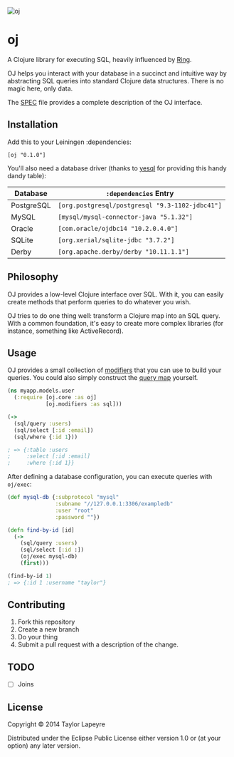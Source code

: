 ![oj](http://i.imgur.com/xEi1K4l.jpg)

# oj

A Clojure library for executing SQL, heavily influenced by [Ring][ring].

OJ helps you interact with your database in a succinct and intuitive way by abstracting SQL queries into standard Clojure data structures. There is no magic here, only data.

The [SPEC][spec] file provides a complete description of the OJ interface.

## Installation

Add this to your Leiningen :dependencies:

```
[oj "0.1.0"]
```

You'll also need a database driver (thanks to [yesql][yesql] for providing
this handy dandy table):

|Database|`:dependencies` Entry|
|---|---|
|PostgreSQL|`[org.postgresql/postgresql "9.3-1102-jdbc41"]`|
|MySQL|`[mysql/mysql-connector-java "5.1.32"]`|
|Oracle|`[com.oracle/ojdbc14 "10.2.0.4.0"]`|
|SQLite|`[org.xerial/sqlite-jdbc "3.7.2"]`|
|Derby|`[org.apache.derby/derby "10.11.1.1"]`|

## Philosophy

OJ provides a low-level Clojure interface over SQL. With it, you can easily create methods that perform queries to do whatever you wish.

OJ tries to do one thing well: transform a Clojure map into an SQL query. With a common foundation, it's easy to create more complex libraries (for instance, something like ActiveRecord).

## Usage

OJ provides a small collection of [modifiers][spec] that you can use to build your queries. You could also simply construct the [query map][spec] yourself.

``` clojure
(ns myapp.models.user
  (:require [oj.core :as oj]
            [oj.modifiers :as sql]))

(->
  (sql/query :users)
  (sql/select [:id :email])
  (sql/where {:id 1}))

; => {:table :users
;     :select [:id :email]
;     :where {:id 1}}
```

After defining a database configuration, you can execute queries with `oj/exec`:

``` clojure
(def mysql-db {:subprotocol "mysql"
               :subname "//127.0.0.1:3306/exampledb"
               :user "root"
               :password ""})

(defn find-by-id [id]
  (->
    (sql/query :users)
    (sql/select [:id :])
    (oj/exec mysql-db)
    (first)))

(find-by-id 1)
; => {:id 1 :username "taylor"}
```

## Contributing

1. Fork this repository
2. Create a new branch
3. Do your thing
4. Submit a pull request with a description of the change.

## TODO

- [ ] Joins


## License

Copyright © 2014 Taylor Lapeyre

Distributed under the Eclipse Public License either version 1.0 or (at
your option) any later version.

[yesql]: https://github.com/krisajenkins/yesql
[ring]: https://github.com/ring-clojure/ring
[spec]: /doc/SPEC
